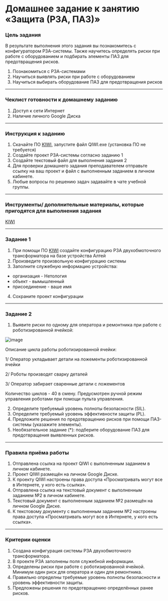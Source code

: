 # Домашнее задание к занятию «Защита (РЗА, ПАЗ)»

### Цель задания

В результате выполнения этого задания вы познакомитесь с конфигуратором РЗА-системы. Также научитесь определять риски при работе с оборудованием и подбирать элементы ПАЗ для предотвращения рисков. 

1. Познакомиться с РЗА-системами
2. Научиться выявлять риски при работе с оборудованием
3. Научиться выбирать оборудование ПАЗ для предотвращения рисков

------

### Чеклист готовности к домашнему заданию

1. Доступ к сети Интернет
2. Наличие личного Google Диска

------

### Инструкция к заданию

1. Скачайте ПО [KIWI](http://i-mt.net/kiwi), запустите файл QIWI.exe (установка ПО не требуется)
2. Создайте проект РЗА-системы согласно заданию 1
3. Создайте текстовый файл для выполнения задания 2
4. Для проверки домашнего задания преподавателем отправьте ссылку на ваш проект и файл с выполненным заданием в личном кабинете.
5. Любые вопросы по решению задач задавайте в чате учебной группы.

------

### Инструменты/ дополнительные материалы, которые пригодятся для выполнения задания

[KIWI](http://i-mt.net/kiwi)

------

### Задание 1

1. При помощи ПО [KIWI](http://i-mt.net/kiwi) создайте конфигурацию РЗА двухобмоточного трансформатора на базе устройства Алтей
2. Произведите произвольную конфигурацию системы
3. Заполните служебную информацию устройства:
- организация - Нетология
- объект - вымышленный
- присоединение - ваше имя
4. Сохраните проект конфигурации

------

### Задание 2

1. Выявите риски по одному для оператора и ремонтника при работе с роботизированной ячейкой:

![image](https://github.com/netology-code/pib-homeworks/blob/main/9.3/%D0%A0%D0%BE%D0%B1%D0%BE%D1%82%D0%B8%D0%B7%D0%B8%D1%80%D0%BE%D0%B2%D0%B0%D0%BD%D0%BD%D0%B0%D1%8F%20%D1%8F%D1%87%D0%B5%D0%B8%CC%86%D0%BA%D0%B0.jpg)

Описание цикла работы роботизированной ячейки:

1/ Оператор укладывает детали на ложементы роботизированной ячейки

2/ Роботы производят сварку деталей

3/ Оператор забирает сваренные детали с ложементов

Количество циклов - 40 в смену.
Предусмотрен ручной режим управления роботами при помощи пульта управления.
   
2. Определите требуемый уровень полноты безопасности (SIL).
3. Определите требуемый уровень эффективности защиты (PL).
4. Предложите решения по предотвращению рисков при помощи ПАЗ-системы (указажите элементы).
5. Необязательное задание (*): подберите оборудование ПАЗ для предотвращения выявленных рисков.


------

### Правила приёма работы

1. Отправлена ссылка на проект QIWI с выполненным заданием в личном кабинете.
2. Проект QIWI размещён на личном Google Диске.
3. К проекту QIWI настроены права доступа «Просматривать могут все в Интернете, у кого есть ссылка».
4. Отправлена ссылка на текстовый документ с выполненным заданием №2 в личном кабинете.
5. Текстовый документ с выполненным заданием №2 размещён на личном Google Диске.
6. К текстовому документу с выполненным заданием №2 настроены права доступа «Просматривать могут все в Интернете, у кого есть ссылка».

------

### Критерии оценки

1. Создана конфигурация системы РЗА двухобмоточного трансформатора.
2. В проекте РЗА заполнены поля служебной информации.
3. Определены риски при работе с роботизированной ячейкой. Минимум один риск для оператора и один для ремонтника.
4. Правильно определны требуемые уровень полноты безопасности и уровень эффективности защиты.
5. Предложены решения по предотвращению определённых ранее рисков.
